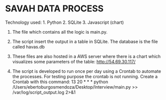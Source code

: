 SAVAH DATA PROCESS
=====

Technology used:
    1. Python
    2. SQLite
    3. Javascript (chart)

1. The file which contains all the logic is main.py.

2. The script insert the output in a table in SQLite. The database is the file called havas.db

3. These files are also hosted in a AWS server where there is a chart which visualizes some parameters of the table: http://54.69.30.117/

4. The script is developed to run once per day using a Crontab to automate the processes. For testing purpose the crontab is not running.
    Create a Crontab with this command:
    13 20 * * * python /Users/ebertoburgosmendoza/Desktop/Interview/main.py   >> /var/log/script_output.log 2>&1

